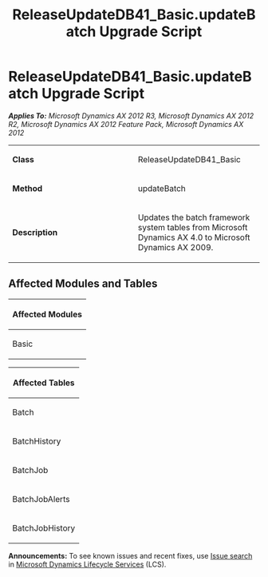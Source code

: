 ﻿---
title: ReleaseUpdateDB41_Basic.updateBatch Upgrade Script
TOCTitle: ReleaseUpdateDB41_Basic.updateBatch Upgrade Script
ms:assetid: 0257f24a-2c02-00f9-cc5d-ebe268900c7c
ms:mtpsurl: https://msdn.microsoft.com/en-us/library/JJ684644(v=AX.60)
ms:contentKeyID: 49706343
ms.date: 05/18/2015
mtps_version: v=AX.60
---

# ReleaseUpdateDB41\_Basic.updateBatch Upgrade Script 


_**Applies To:** Microsoft Dynamics AX 2012 R3, Microsoft Dynamics AX 2012 R2, Microsoft Dynamics AX 2012 Feature Pack, Microsoft Dynamics AX 2012_

<table>
<colgroup>
<col style="width: 50%" />
<col style="width: 50%" />
</colgroup>
<tbody>
<tr class="odd">
<td><p><strong>Class</strong></p></td>
<td><p>ReleaseUpdateDB41_Basic</p></td>
</tr>
<tr class="even">
<td><p><strong>Method</strong></p></td>
<td><p>updateBatch</p></td>
</tr>
<tr class="odd">
<td><p><strong>Description</strong></p></td>
<td><p>Updates the batch framework system tables from Microsoft Dynamics AX 4.0 to Microsoft Dynamics AX 2009.</p></td>
</tr>
</tbody>
</table>


## Affected Modules and Tables

<table>
<colgroup>
<col style="width: 100%" />
</colgroup>
<thead>
<tr class="header">
<th><p>Affected Modules</p></th>
</tr>
</thead>
<tbody>
<tr class="odd">
<td><p>Basic</p></td>
</tr>
</tbody>
</table>


<table>
<colgroup>
<col style="width: 100%" />
</colgroup>
<thead>
<tr class="header">
<th><p>Affected Tables</p></th>
</tr>
</thead>
<tbody>
<tr class="odd">
<td><p>Batch</p></td>
</tr>
<tr class="even">
<td><p>BatchHistory</p></td>
</tr>
<tr class="odd">
<td><p>BatchJob</p></td>
</tr>
<tr class="even">
<td><p>BatchJobAlerts</p></td>
</tr>
<tr class="odd">
<td><p>BatchJobHistory</p></td>
</tr>
</tbody>
</table>

  
**Announcements:** To see known issues and recent fixes, use [Issue search](http://go.microsoft.com/fwlink/?linkid=389258) in [Microsoft Dynamics Lifecycle Services](http://go.microsoft.com/fwlink/?linkid=306505) (LCS).

